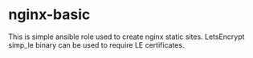 
# nginx-basic

This is simple ansible role used to create nginx static sites.
LetsEncrypt simp_le binary can be used to require LE certificates.
